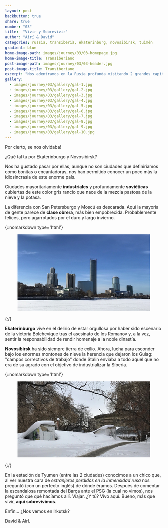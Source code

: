 ```yaml
---
layout: post
backbutton: true
share: true
number: "03"
title:  "Vivir y Sobrevivir"
author: "Airí & David"
categories: russia, transiberià, ekaterinburg, novosibirsk, tuimén 
gradient: blue
home-image-path: images/journey/03/03-homepage.jpg
home-image-title: Transiberiano
post-image-path: images/journey/03/03-header.jpg
post-image-title: Transiberiano
excerpt: "Nos adentramos en la Rusia profunda visitando 2 grandes capitales. Ekaterinburgo, capital de los Urales, ciudad donde cayeron los últimos Zares. Y Novosibirsk, primera capital Asiática de la Siberia."
gallery: 
  - images/journey/03/gallery/gal-1.jpg
  - images/journey/03/gallery/gal-2.jpg
  - images/journey/03/gallery/gal-3.jpg
  - images/journey/03/gallery/gal-4.jpg
  - images/journey/03/gallery/gal-5.jpg
  - images/journey/03/gallery/gal-6.jpg
  - images/journey/03/gallery/gal-7.jpg
  - images/journey/03/gallery/gal-8.jpg
  - images/journey/03/gallery/gal-9.jpg
  - images/journey/03/gallery/gal-10.jpg
---
```


Por cierto, se nos olvidaba!

¿Qué tal tu por Ekaterinburgo y Novosibirsk?   
  
Nos ha gustado pasar por ellas, aunque no son ciudades que definiríamos como bonitas o encantadoras, nos han permitido conocer un poco más la idiosincrasia de este enorme país.  
  
Ciudades mayoritariamente **industriales** y profundamente **soviéticas** cubiertas de este color gris rancio que nace de la mezcla pastosa de la nieve y la potasa.  

La diferencia con San Petersburgo y Moscú es descarada. Aquí la mayoría de gente parece de **clase obrera**, más bien empobrecida. Probablemente felices, pero agarrotados por el duro y largo invierno.

{::nomarkdown type='html'}
<figure>
  <img class="lazy" src='/images/journey/03/03-post-1.jpg'>
</figure>
{:/}   

**Ekaterinburgo** vive en el delirio de estar orgullosa por haber sido escenario de la victoria Bolchevique tras el asesinato de los Romanov y, a la vez, sentir la responsabilidad de rendir homenaje a la noble dinastía.  

**Novosibirsk** ha sido siempre tierra de exilio. Ahora, lucha para esconder bajo los enormes montones de nieve la herencia que dejaron los Gulag: "campos correctivos de trabajo" donde Stalin enviaba a todo aquel que no era de su agrado con el objetivo de industrializar la Siberia.   

{::nomarkdown type='html'}
<figure>
  <img class="lazy" src='/images/journey/03/03-post-2.jpg'>
</figure>
{:/}   

En la estación de Tyumen (entre las 2 ciudades) conocimos a un chico que, al ver nuestra cara de *extranjeros perdidos en la inmensidad rusa* nos preguntó (con un perfecto inglés) de dónde éramos. Después de comentar la escandalosa remontada del Barça ante el PSG (la cual no vimos), nos preguntó que qué hacíamos allí. Viajar. ¿Y tú? Vivo aquí. Bueno, más que vivir, **aquí sobrevivimos**.  
  
  
Enfín... ¿Nos vemos en Irkutsk?  

David & Airí.   

